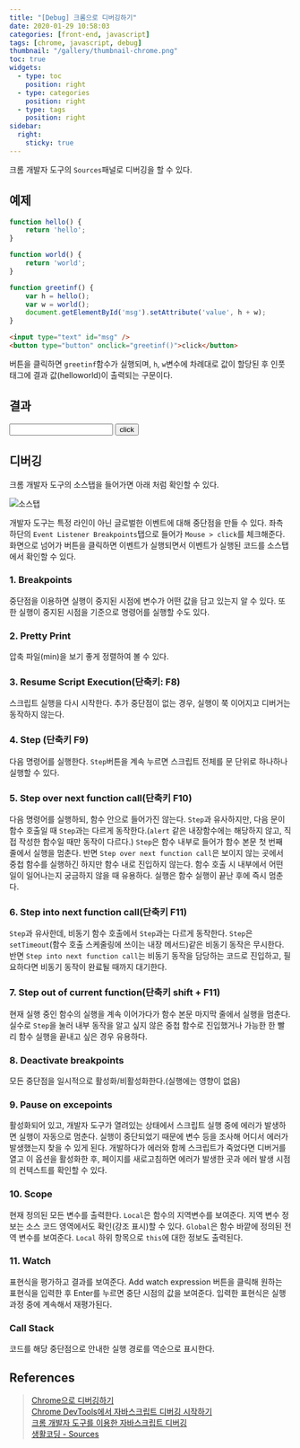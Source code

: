 ```yaml
---
title: "[Debug] 크롬으로 디버깅하기"
date: 2020-01-29 10:58:03
categories: [front-end, javascript]
tags: [chrome, javascript, debug]
thumbnail: "/gallery/thumbnail-chrome.png"
toc: true
widgets:
  - type: toc
    position: right
  - type: categories
    position: right
  - type: tags
    position: right
sidebar:
  right:
    sticky: true
---
```


크롬 개발자 도구의 `Sources`패널로 디버깅을 할 수 있다.

<!-- more -->

## 예제

```javascript
function hello() {
    return 'hello';
}

function world() {
    return 'world';
}

function greetinf() {
    var h = hello();
    var w = world();
    document.getElementById('msg').setAttribute('value', h + w);
}
```

```html
<input type="text" id="msg" />
<button type="button" onclick="greetinf()">click</button>
```

버튼을 클릭하면 `greetinf`함수가 실행되며, `h`, `w`변수에 차례대로 값이 할당된 후 인풋 태그에 결과 값(helloworld)이 출력되는 구문이다.

## 결과
<script>
function hello() {
    return 'hello';
}

function world() {
    return 'world';
}

function greetinf() {
    var h = hello();
    var w = world();
    document.getElementById('msg').setAttribute('value', h + w);
}
</script>
<div>
    <input type="text" id="msg" />
    <button type="button" onclick="greetinf()">click</button>
</div>

## 디버깅
크롬 개발자 도구의 소스탭을 들어가면 아래 처럼 확인할 수 있다.

![소스탭](/gallery/post/chrome-debug-sources-01.png)

개발자 도구는 특정 라인이 아닌 글로벌한 이벤트에 대해 중단점을 만들 수 있다. 좌측 하단의 `Event Listener Breakpoints`탭으로 들어가  `Mouse > click`를 체크해준다. 화면으로 넘어가 버튼을 클릭하면 이벤트가 실행되면서 이벤트가 실행된 코드를 소스탭에서 확인할 수 있다.

### 1. Breakpoints
중단점을 이용하면 실행이 중지된 시점에 변수가 어떤 값을 담고 있는지 알 수 있다. 또한 실행이 중지된 시점을 기준으로 명령어를 실행할 수도 있다.

### 2. Pretty Print
압축 파일(min)을 보기 좋게 정렬하여 볼 수 있다.

### 3. Resume Script Execution(단축키: F8)
스크립트 실행을 다시 시작한다. 추가 중단점이 없는 경우, 실행이 쭉 이어지고 디버거는 동작하지 않는다.

### 4. Step (단축키 F9)
다음 명령어를 실행한다. `Step`버튼을 계속 누르면 스크립트 전체를 문 단위로 하나하나 실행할 수 있다.

### 5. Step over next function call(단축키 F10)
다음 명령어를 실행하되, 함수 안으로 들어가진 않는다. `Step`과 유사하지만, 다음 문이 함수 호출일 때 `Step`과는 다르게 동작한다.(`alert` 같은 내장함수에는 해당하지 않고, 직접 작성한 함수일 때만 동작이 다르다.) `Step`은 함수 내부로 들어가 함수 본문 첫 번째 줄에서 실행을 멈춘다. 반면 `Step over next function call`은 보이지 않는 곳에서 중첩 함수를 실행하긴 하지만 함수 내로 진입하지 않는다. 함수 호출 시 내부에서 어떤 일이 일어나는지 궁금하지 않을 때 유용하다. 실행은 함수 실행이 끝난 후에 즉시 멈춘다.

### 6. Step into next function call(단축키 F11)
`Step`과 유사한데, 비동기 함수 호출에서 `Step`과는 다르게 동작한다. `Step`은 `setTimeout`(함수 호출 스케줄링에 쓰이는 내장 메서드)같은 비동기 동작은 무시한다. 반면 `Step into next function call`는 비동기 동작을 담당하는 코드로 진입하고, 필요하다면 비동기 동작이 완료될 때까지 대기한다.

### 7. Step out of current function(단축키 shift + F11)
현재 실행 중인 함수의 실행을 계속 이어가다가 함수 본문 마지막 줄에서 실행을 멈춘다. 실수로 `Step`을 눌러 내부 동작을 알고 싶지 않은 중첩 함수로 진입했거나 가능한 한 빨리 함수 실행을 끝내고 싶은 경우 유용하다.

### 8. Deactivate breakpoints
모든 중단점을 일시적으로 활성화/비활성화한다.(실행에는 영향이 없음)

### 9. Pause on excepoints
활성화되어 있고, 개발자 도구가 열려있는 상태에서 스크립트 실행 중에 에러가 발생하면 실행이 자동으로 멈춘다. 실행이 중단되었기 때문에 변수 등을 조사해 어디서 에러가 발생했는지 찾을 수 있게 된다. 개발하다가 에러와 함께 스크립트가 죽었다면 디버거를 열고 이 옵션을 활성화한 후, 페이지를 새로고침하면 에러가 발생한 곳과 에러 발생 시점의 컨텍스트를 확인할 수 있다.

### 10. Scope
현재 정의된 모든 변수를 출력한다. `Local`은 함수의 지역변수를 보여준다. 지역 변수 정보는 소스 코드 영역에서도 확인(강조 표시)할 수 있다. `Global`은 함수 바깥에 정의된 전역 변수를 보여준다. `Local` 하위 항목으로 `this`에 대한 정보도 출력된다.

### 11. Watch
표현식을 평가하고 결과를 보여준다. Add watch expression 버튼을 클릭해 원하는 표현식을 입력한 후 Enter를 누르면 중단 시점의 값을 보여준다. 입력한 표현식은 실행 과정 중에 계속해서 재평가된다.

### Call Stack
코드를 해당 중단점으로 안내한 실행 경로를 역순으로 표시한다.

## References
> [Chrome으로 디버깅하기](https://ko.javascript.info/debugging-chrome)  
> [Chrome DevTools에서 자바스크립트 디버깅 시작하기](https://developers.google.com/web/tools/chrome-devtools/javascript?hl=ko)  
> [크롬 개발자 도구를 이용한 자바스크립트 디버깅](https://subicura.com/2018/02/14/javascript-debugging.html)  
> [생활코딩 - Sources](https://opentutorials.org/course/580/2869)
